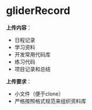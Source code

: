# gliderRecord

**上传内容**：

* 日程记录
* 学习资料
* 开发常用代码库
* 练习代码
* 项目记录和总结

**上传要求**：

* 小文件（便于clone）
* 严格按照格式规范来组织资料库



